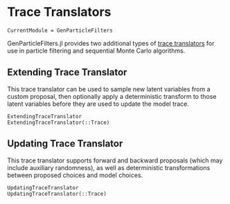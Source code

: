 # Trace Translators

```@meta
CurrentModule = GenParticleFilters
```

GenParticleFilters.jl provides two additional types of [trace translators](https://www.gen.dev/docs/stable/ref/trace_translators/) for use in particle filtering and sequential Monte Carlo algorithms.

## Extending Trace Translator

This trace translator can be used to sample new latent variables from a custom proposal, then optionally apply a deterministic transform to those latent variables before they are used to update the model trace.

```@docs
ExtendingTraceTranslator
ExtendingTraceTranslator(::Trace)
```

## Updating Trace Translator

This trace translator supports forward and backward proposals (which may include auxiliary randomness), as well as deterministic transformations between proposed choices and model choices.

```@docs
UpdatingTraceTranslator
UpdatingTraceTranslator(::Trace)
```
